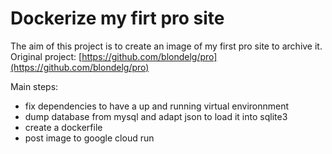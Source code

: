# Dockerize my firt pro site
The aim of this project is to create an image of my first pro site to archive it.
Original project: [https://github.com/blondelg/pro](https://github.com/blondelg/pro)

Main steps:
* fix dependencies to have a up and running virtual environnment
* dump database from mysql and adapt json to load it into sqlite3
* create a dockerfile
* post image to google cloud run